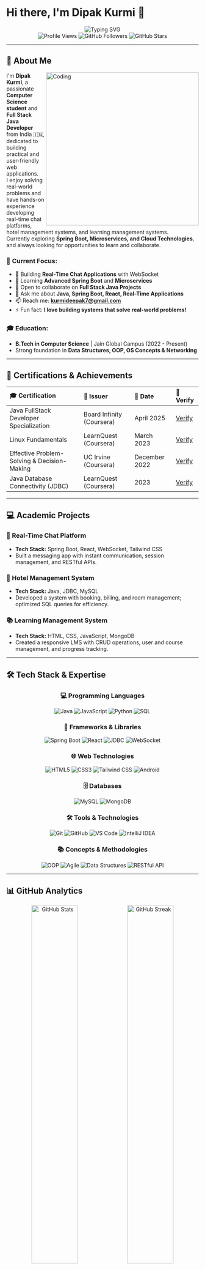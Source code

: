 # Hi there, I'm Dipak Kurmi 👋

<div align="center">
  <img src="https://readme-typing-svg.herokuapp.com?font=Fira+Code&size=28&duration=3000&pause=1000&color=F75C7E&center=true&vCenter=true&width=800&lines=Full+Stack+Java+Developer;Computer+Science+Student;Real-Time+App+Builder;Problem+Solver+%26+Tech+Enthusiast;Building+User-Friendly+Web+Applications;Welcome+to+my+GitHub+Profile!" alt="Typing SVG" />
</div>

<div align="center">
  <img src="https://komarev.com/ghpvc/?username=kurmideepak&label=Profile%20views&color=0e75b6&style=for-the-badge" alt="Profile Views" />
  <img src="https://img.shields.io/github/followers/kurmideepak?label=Followers&style=for-the-badge&color=blue" alt="GitHub Followers" />
  <img src="https://img.shields.io/github/stars/kurmideepak?label=Stars&style=for-the-badge&color=yellow" alt="GitHub Stars" />
</div>

---

## 🚀 About Me

<img align="right" alt="Coding" width="400" src="https://cdn.dribbble.com/users/1162077/screenshots/3848914/programmer.gif">

I'm **Dipak Kurmi**, a passionate **Computer Science student** and **Full Stack Java Developer** from India 🇮🇳, dedicated to building practical and user-friendly web applications.  
I enjoy solving real-world problems and have hands-on experience developing real-time chat platforms, hotel management systems, and learning management systems.  
Currently exploring **Spring Boot, Microservices, and Cloud Technologies**, and always looking for opportunities to learn and collaborate.

### 🎯 **Current Focus:**
- 🔭 Building **Real-Time Chat Applications** with WebSocket
- 🌱 Learning **Advanced Spring Boot** and **Microservices**
- 👯 Open to collaborate on **Full Stack Java Projects**
- 💬 Ask me about **Java, Spring Boot, React, Real-Time Applications**
- 📫 Reach me: **kurmideepak7@gmail.com**
- ⚡ Fun fact: **I love building systems that solve real-world problems!**

### 🎓 **Education:**
- **B.Tech in Computer Science** | Jain Global Campus (2022 - Present)
- Strong foundation in **Data Structures, OOP, OS Concepts & Networking**

---

## 🏅 Certifications & Achievements

<div align="center">

| 🎓 **Certification** | 🏢 **Issuer** | 📅 **Date** | 🔗 **Verify** |
|:---------------------|:--------------|:-------------|:-------------|
| Java FullStack Developer Specialization | Board Infinity (Coursera) | April 2025 | [Verify](https://coursera.org/verify/specialization/YU09OE2Y08FQ) |
| Linux Fundamentals | LearnQuest (Coursera) | March 2023 | [Verify](https://coursera.org/verify/MT73E8FYDD89) |
| Effective Problem-Solving & Decision-Making | UC Irvine (Coursera) | December 2022 | [Verify](https://coursera.org/verify/567MDGBEF3L4) |
| Java Database Connectivity (JDBC) | LearnQuest (Coursera) | 2023 | [Verify](https://coursera.org/verify/OVPU39F1I8E5) |

</div>

---

## 💻 Academic Projects

### 💬 Real-Time Chat Platform
- **Tech Stack:** Spring Boot, React, WebSocket, Tailwind CSS
- Built a messaging app with instant communication, session management, and RESTful APIs.

### 🏨 Hotel Management System
- **Tech Stack:** Java, JDBC, MySQL
- Developed a system with booking, billing, and room management; optimized SQL queries for efficiency.

### 📚 Learning Management System
- **Tech Stack:** HTML, CSS, JavaScript, MongoDB
- Created a responsive LMS with CRUD operations, user and course management, and progress tracking.

---

## 🛠️ Tech Stack & Expertise

<div align="center">

### 💻 **Programming Languages**
![Java](https://img.shields.io/badge/Java-ED8B00?style=for-the-badge&logo=openjdk&logoColor=white)
![JavaScript](https://img.shields.io/badge/JavaScript-F7DF1E?style=for-the-badge&logo=javascript&logoColor=black)
![Python](https://img.shields.io/badge/Python-3776AB?style=for-the-badge&logo=python&logoColor=white)
![SQL](https://img.shields.io/badge/SQL-336791?style=for-the-badge&logo=postgresql&logoColor=white)

### 🚀 **Frameworks & Libraries**
![Spring Boot](https://img.shields.io/badge/Spring_Boot-6DB33F?style=for-the-badge&logo=spring-boot&logoColor=white)
![React](https://img.shields.io/badge/React-20232A?style=for-the-badge&logo=react&logoColor=61DAFB)
![JDBC](https://img.shields.io/badge/JDBC-007396?style=for-the-badge&logo=java&logoColor=white)
![WebSocket](https://img.shields.io/badge/WebSocket-000000?style=for-the-badge&logo=socket.io&logoColor=white)

### 🌐 **Web Technologies**
![HTML5](https://img.shields.io/badge/HTML5-E34F26?style=for-the-badge&logo=html5&logoColor=white)
![CSS3](https://img.shields.io/badge/CSS3-1572B6?style=for-the-badge&logo=css3&logoColor=white)
![Tailwind CSS](https://img.shields.io/badge/Tailwind_CSS-38B2AC?style=for-the-badge&logo=tailwind-css&logoColor=white)
![Android](https://img.shields.io/badge/Android-3DDC84?style=for-the-badge&logo=android&logoColor=white)

### 🗄️ **Databases**
![MySQL](https://img.shields.io/badge/MySQL-005C84?style=for-the-badge&logo=mysql&logoColor=white)
![MongoDB](https://img.shields.io/badge/MongoDB-4EA94B?style=for-the-badge&logo=mongodb&logoColor=white)

### 🛠️ **Tools & Technologies**
![Git](https://img.shields.io/badge/Git-F05032?style=for-the-badge&logo=git&logoColor=white)
![GitHub](https://img.shields.io/badge/GitHub-100000?style=for-the-badge&logo=github&logoColor=white)
![VS Code](https://img.shields.io/badge/VS_Code-007ACC?style=for-the-badge&logo=visual-studio-code&logoColor=white)
![IntelliJ IDEA](https://img.shields.io/badge/IntelliJ_IDEA-000000?style=for-the-badge&logo=intellij-idea&logoColor=white)

### 📚 **Concepts & Methodologies**
![OOP](https://img.shields.io/badge/OOP-FF6B6B?style=for-the-badge&logo=java&logoColor=white)
![Agile](https://img.shields.io/badge/Agile-4ECDC4?style=for-the-badge&logo=agile&logoColor=white)
![Data Structures](https://img.shields.io/badge/Data_Structures-45B7D1?style=for-the-badge&logo=algorithm&logoColor=white)
![RESTful API](https://img.shields.io/badge/REST_API-96CEB4?style=for-the-badge&logo=api&logoColor=white)

</div>

---

## 📊 GitHub Analytics

<div align="center">
  <img width="49%" src="https://github-readme-stats.vercel.app/api?username=kurmideepak&show_icons=true&theme=radical&hide_border=true&count_private=true" alt="GitHub Stats" />
  <img width="49%" src="https://github-readme-streak-stats.herokuapp.com/?user=kurmideepak&theme=radical&hide_border=true" alt="GitHub Streak" />
</div>

<div align="center">
  <img width="60%" src="https://github-readme-stats.vercel.app/api/top-langs/?username=kurmideepak&layout=compact&theme=radical&hide_border=true&langs_count=10" alt="Top Languages" />
</div>

---

## 📈 Contribution Graph

<div align="center">
  <img src="https://github-readme-activity-graph.vercel.app/graph?username=kurmideepak&theme=react-dark&hide_border=true&area=true" alt="Contribution Graph" />
</div>

---

## 🤝 Let's Connect & Collaborate!

<div align="center">

[![LinkedIn](https://img.shields.io/badge/LinkedIn-0077B5?style=for-the-badge&logo=linkedin&logoColor=white)](https://www.linkedin.com/in/dipak-kurmi-cse/)
[![YouTube](https://img.shields.io/badge/YouTube-FF0000?style=for-the-badge&logo=youtube&logoColor=white)](https://www.youtube.com/@coderdipak)
[![Gmail](https://img.shields.io/badge/Gmail-D14836?style=for-the-badge&logo=gmail&logoColor=white)](mailto:kurmideepak7@gmail.com)
[![GitHub](https://img.shields.io/badge/GitHub-100000?style=for-the-badge&logo=github&logoColor=white)](https://github.com/kurmideepak)
[![Phone](https://img.shields.io/badge/Phone-25D366?style=for-the-badge&logo=whatsapp&logoColor=white)](tel:+916392955975)

</div>

---

## 📄 Download My Resume

[📄 Download Resume](https://github.com/kurmideepak/kurmideepak/blob/main/Resume_Dipak_Kurmi_SDE.pdf) 

---

## 💡 Random Dev Quote

<div align="center">
  <img src="https://quotes-github-readme.vercel.app/api?type=horizontal&theme=radical" alt="Random Dev Quote" />
</div>

---

## 🌍 Languages

<div align="center">
  
![English](https://img.shields.io/badge/English-Fluent-brightgreen?style=for-the-badge)
![Hindi](https://img.shields.io/badge/Hindi-Native-blue?style=for-the-badge)
![Nepali](https://img.shields.io/badge/Nepali-Native-red?style=for-the-badge)

</div>

---

<div align="center">

### 💻 "Passionate about Java, committed to building the future!" 🚀

<img src="https://raw.githubusercontent.com/mayhemantt/mayhemantt/Update/svg/Bottom.svg" alt="Bottom Wave" />

</div>

---

<div align="center">
  <h3>🌟 Happy Coding! Let's build something amazing together! 🌟</h3>
  
  ![Snake animation](https://github.com/kurmideepak/kurmideepak/blob/output/github-contribution-grid-snake.svg)
  
</div>
